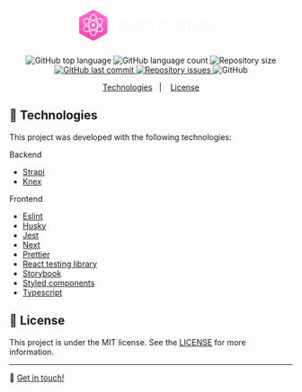 <h1 align="center">
  <img alt="landing-page" src="./.github/logo.png" />
</h1>

<p align="center">
  <img alt="GitHub top language" src="https://img.shields.io/github/languages/top/melquisedecfelipe/landing-page.svg">

  <img alt="GitHub language count" src="https://img.shields.io/github/languages/count/melquisedecfelipe/landing-page.svg">

  <img alt="Repository size" src="https://img.shields.io/github/repo-size/melquisedecfelipe/landing-page.svg">

  <a href="https://github.com/melquisedecfelipe/landing-page/commits/master">
    <img alt="GitHub last commit" src="https://img.shields.io/github/last-commit/melquisedecfelipe/landing-page.svg">
  </a>

  <a href="https://github.com/melquisedecfelipe/landing-page/issues">
    <img alt="Repository issues" src="https://img.shields.io/github/issues/melquisedecfelipe/landing-page.svg">
  </a>

  <img alt="GitHub" src="https://img.shields.io/github/license/melquisedecfelipe/landing-page.svg">
</p>

<p align="center">
  <a href="#rocket-technologies">Technologies</a>&nbsp;&nbsp;&nbsp;|&nbsp;&nbsp;&nbsp;
  <a href="#memo-license">License</a>
</p>

## :rocket: Technologies

This project was developed with the following technologies:

Backend

- [Strapi](https://strapi.io/)
- [Knex](http://knexjs.org/)

Frontend

- [Eslint](https://eslint.org/)
- [Husky](https://github.com/typicode/husky)
- [Jest](https://jestjs.io/)
- [Next](https://nextjs.org/)
- [Prettier](https://prettier.io/)
- [React testing library](https://testing-library.com/docs/react-testing-library/intro)
- [Storybook](https://storybook.js.org/)
- [Styled components](https://styled-components.com/)
- [Typescript](https://www.typescriptlang.org/)

## :memo: License

This project is under the MIT license. See the [LICENSE](https://github.com/melquisedecfelipe/landing-page/blob/master/LICENSE) for more information.

---

:wave: [Get in touch!](https://www.linkedin.com/in/melquisedecfelipe/)
